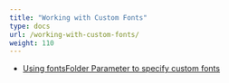 ```yaml
---
title: "Working with Custom Fonts"
type: docs
url: /working-with-custom-fonts/
weight: 110
---
```


- [Using fontsFolder Parameter to specify custom fonts](/slides/using-fontsfolder-parameter-to-specify-custom-fonts/)
